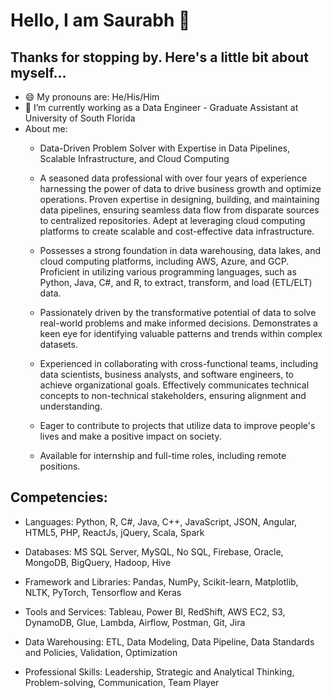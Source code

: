 # Hello, I am Saurabh 👋

## Thanks for stopping by. Here's a little bit about myself...


- 😄 My pronouns are: He/His/Him
- 🔭 I’m currently working as a Data Engineer - Graduate Assistant at University of South Florida
- About me:
  - Data-Driven Problem Solver with Expertise in Data Pipelines, Scalable Infrastructure, and Cloud Computing
  - A seasoned data professional with over four years of experience harnessing the power of data to drive business growth and optimize operations. Proven expertise in designing, building, and maintaining data pipelines, ensuring seamless data flow from disparate sources to centralized repositories. Adept at leveraging cloud computing platforms to create scalable and cost-effective data infrastructure.

  - Possesses a strong foundation in data warehousing, data lakes, and cloud computing platforms, including AWS, Azure, and GCP. Proficient in utilizing various programming languages, such as Python, Java, C#, and R, to extract, transform, and load (ETL/ELT) data.

  - Passionately driven by the transformative potential of data to solve real-world problems and make informed decisions. Demonstrates a keen eye for identifying valuable patterns and trends within complex datasets.

  - Experienced in collaborating with cross-functional teams, including data scientists, business analysts, and software engineers, to achieve organizational goals. Effectively communicates technical concepts to non-technical stakeholders, ensuring alignment and understanding.

  - Eager to contribute to projects that utilize data to improve people's lives and make a positive impact on society.

  - Available for internship and full-time roles, including remote positions.

## Competencies:

- Languages: Python, R, C#, Java, C++, JavaScript, JSON, Angular, HTML5, PHP, ReactJs, jQuery, Scala, Spark
  
- Databases: MS SQL Server, MySQL, No SQL, Firebase, Oracle, MongoDB, BigQuery, Hadoop, Hive

- Framework and Libraries: Pandas, NumPy, Scikit-learn, Matplotlib, NLTK, PyTorch, Tensorflow and Keras

- Tools and Services: Tableau, Power BI, RedShift, AWS EC2, S3, DynamoDB, Glue, Lambda, Airflow, Postman, Git, Jira

- Data Warehousing: ETL, Data Modeling, Data Pipeline, Data Standards and Policies, Validation, Optimization

- Professional Skills: Leadership, Strategic and Analytical Thinking, Problem-solving, Communication, Team Player
